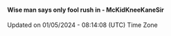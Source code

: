 #### Wise man says only fool rush in - McKidKneeKaneSir
Updated on 01/05/2024 - 08:14:08 (UTC) Time Zone
